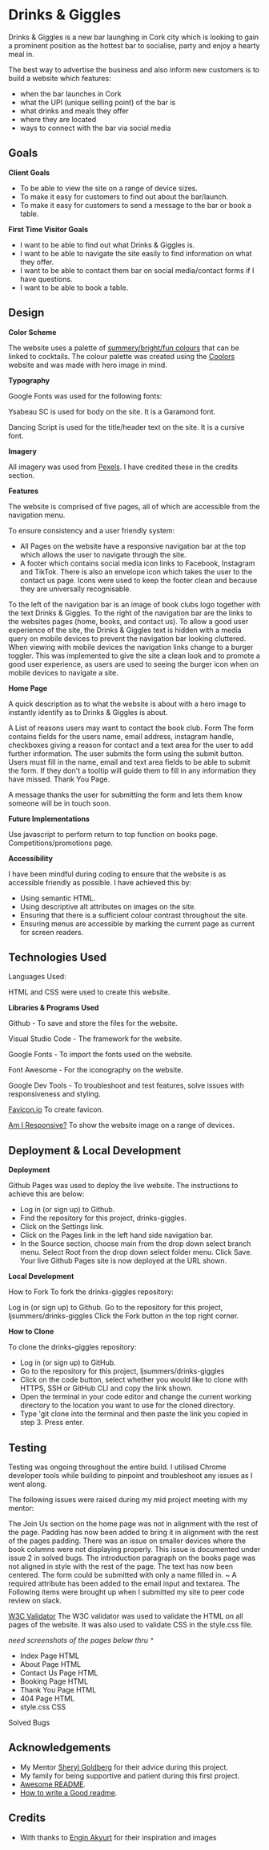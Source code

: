 
# Drinks & Giggles

Drinks & Giggles is a new bar launghing in Cork city which is looking to gain a prominent position as the hottest bar to socialise, party and enjoy a hearty meal in. 

The best way to advertise the business and also inform new customers is to build a website which features:

- when the bar launches in Cork 
- what the UPI (unique selling point) of the bar is 
- what drinks and meals they offer
- where they are located 
- ways to connect with the bar via social media 


## Goals

**Client Goals**

- To be able to view the site on a range of device sizes.
- To make it easy for customers to find out about the bar/launch. 
- To make it easy for customers to send a message to the bar or book a table.

**First Time Visitor Goals**

- I want to be able to find out what Drinks & Giggles is. 
- I want to be able to navigate the site easily to find information on what they offer.
- I want to be able to contact them bar on social media/contact forms if I have questions. 
- I want to be able to book a table. 


## Design

**Color Scheme** 

The website uses a palette of [summery/bright/fun colours](https://coolors.co/068d9d-fc7753-f6f7f8-dea54b) that can be linked to cocktails. The colour palette was created using the [Coolors](https://coolors.co/) website and was made with hero image in mind. 

**Typography** 

Google Fonts was used for the following fonts:

Ysabeau SC is used for body on the site. It is a Garamond font.

Dancing Script is used for the title/header text on the site. It is a cursive font.

**Imagery**

All imagery was used from [Pexels](https://www.pexels.com/search/drinks/). I have credited these in the credits section.

**Features**

The website is comprised of five pages, all of which are accessible from the navigation menu. 

To ensure consistency and a user friendly system: 

- All Pages on the website have a responsive navigation bar at the top which allows the user to navigate through the site. 
- A footer which contains social media icon links to Facebook, Instagram and TikTok. There is also an envelope icon which takes the user to the contact us page. Icons were used to keep the footer clean and because they are universally recognisable.


To the left of the navigation bar is an image of book clubs logo together with the text Drinks & Giggles. To the right of the navigation bar are the links to the websites pages (home, books, and contact us). To allow a good user experience of the site, the Drinks & Giggles text is hidden with a media query on mobile devices to prevent the navigation bar looking cluttered. When viewing with mobile devices the navigation links change to a burger toggler. This was implemented to give the site a clean look and to promote a good user experience, as users are used to seeing the burger icon when on mobile devices to navigate a site.


**Home Page**

A quick description as to what the website is about with a hero image to instantly identify as to Drinks & Giggles is about. 



A List of reasons users may want to contact the book club.
Form The form contains fields for the users name, email address, instagram handle, checkboxes giving a reason for contact and a text area for the user to add further information. The user submits the form using the submit button. Users must fill in the name, email and text area fields to be able to submit the form. If they don't a tooltip will guide them to fill in any information they have missed.
Thank You Page.

A message thanks the user for submitting the form and lets them know someone will be in touch soon.


**Future Implementations**

Use javascript to perform return to top function on books page.
Competitions/promotions page. 

**Accessibility**

I have been mindful during coding to ensure that the website is as accessible friendly as possible. I have achieved this by:

- Using semantic HTML.
- Using descriptive alt attributes on images on the site.
- Ensuring that there is a sufficient colour contrast throughout the site.
- Ensuring menus are accessible by marking the current page as current for screen readers.



## Technologies Used


Languages Used: 

HTML and CSS were used to create this website.

**Libraries & Programs Used**

Github - To save and store the files for the website.

Visual Studio Code - The framework for the website. 

Google Fonts - To import the fonts used on the website.

Font Awesome - For the iconography on the website.

Google Dev Tools - To troubleshoot and test features, solve issues with responsiveness and styling.

[Favicon.io](https://favicon.io/) To create favicon.

[Am I Responsive?](https://ui.dev/amiresponsive) To show the website image on a range of devices.
## Deployment & Local Development

**Deployment**

Github Pages was used to deploy the live website. The instructions to achieve this are below:

- Log in (or sign up) to Github.
- Find the repository for this project, drinks-giggles.
- Click on the Settings link.
- Click on the Pages link in the left hand side navigation bar.
- In the Source section, choose main from the drop down select branch menu. Select Root from the drop down select folder menu.
Click Save. Your live Github Pages site is now deployed at the URL shown.

**Local Development**

How to Fork
To fork the drinks-giggles repository:

Log in (or sign up) to Github.
Go to the repository for this project, ljsummers/drinks-giggles
Click the Fork button in the top right corner.

**How to Clone**

To clone the drinks-giggles repository:

- Log in (or sign up) to GitHub.
- Go to the repository for this project, ljsummers/drinks-giggles
- Click on the code button, select whether you would like to clone with HTTPS, SSH or GitHub CLI and copy the link shown.
- Open the terminal in your code editor and change the current working directory to the location you want to use for the cloned directory.
- Type 'git clone into the terminal and then paste the link you copied in step 3. Press enter.
## Testing

Testing was ongoing throughout the entire build. I utilised Chrome developer tools while building to pinpoint and troubleshoot any issues as I went along.

The following issues were raised during my mid project meeting with my mentor:

The Join Us section on the home page was not in alignment with the rest of the page. Padding has now been added to bring it in alignment with the rest of the pages padding.
There was an issue on smaller devices where the book columns were not displaying properly. This issue is documented under issue 2 in solved bugs.
The introduction paragraph on the books page was not aligned in style with the rest of the page. The text has now been centered.
The form could be submitted with only a name filled in. ~ A required attribute has been added to the email input and textarea.
The Following items were brought up when I submitted my site to peer code review on slack.


[W3C Validator](https://validator.w3.org/)
The W3C validator was used to validate the HTML on all pages of the website. It was also used to validate CSS in the style.css file.

*need screenshots of the pages below thru ^* 

- Index Page HTML
- About Page HTML
- Contact Us Page HTML
- Booking Page HTML 
- Thank You Page HTML
- 404 Page HTML
- style.css CSS



Solved Bugs
## Acknowledgements

- My Mentor [Sheryl Goldberg](https://github.com/sherylg343) for their advice during this project.
- My family for being supportive and patient during this first project. 
 - [Awesome README](https://github.com/matiassingers/awesome-readme).
 - [How to write a Good readme](https://bulldogjob.com/news/449-how-to-write-a-good-readme-for-your-github-project).


## Credits

- With thanks to [Engin Akyurt](https://www.pexels.com/photo/clear-drinking-glasses-2531188/) for their inspiration and images